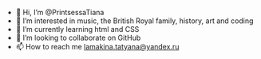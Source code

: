 - 👋 Hi, I’m @PrintsessaTiana
- 👀 I’m interested in music, the British Royal family, history, art and coding
- 🌱 I’m currently learning html and CSS
- 💞️ I’m looking to collaborate on GitHub
- 📫 How to reach me lamakina.tatyana@yandex.ru

<!---
PrintsessaTiana/PrintsessaTiana is a ✨ special ✨ repository because its `README.md` (this file) appears on your GitHub profile.
You can click the Preview link to take a look at your changes.
--->
